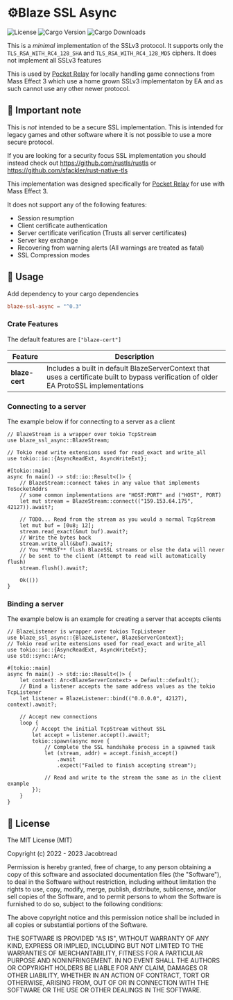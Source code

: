 # ⚙️Blaze SSL Async

![License](https://img.shields.io/github/license/jacobtread/blaze-ssl-async?style=for-the-badge)
![Cargo Version](https://img.shields.io/crates/v/blaze-ssl-async?style=for-the-badge)
![Cargo Downloads](https://img.shields.io/crates/d/blaze-ssl-async?style=for-the-badge)

This is a *minimal* implementation of the SSLv3 protocol. It supports only the `TLS_RSA_WITH_RC4_128_SHA` and `TLS_RSA_WITH_RC4_128_MD5` ciphers. It does not implement all SSLv3 features

This is used by [Pocket Relay](https://github.com/PocketRelay/) for locally handling game connections from Mass Effect 3 which use a home grown SSLv3 implementaton by EA and as such cannot use any other newer protocol.

## 📌 Important note

This is *not* intended to be a secure SSL implementation. This is intended for legacy games and other software where it is not possible to use a more secure protocol.

If you are looking for a security focus SSL implementation you should instead check out https://github.com/rustls/rustls or https://github.com/sfackler/rust-native-tls

This implementation was designed specifically for [Pocket Relay](https://github.com/PocketRelay/) for use with Mass Effect 3.

It does not support any of the following features:
- Session resumption
- Client certificate authentication
- Server certificate verification (Trusts all server certificates)
- Server key exchange
- Recovering from warning alerts (All warnings are treated as fatal)
- SSL Compression modes

## 📄 Usage

Add dependency to your cargo dependencies

```toml
blaze-ssl-async = "^0.3"
```

### Crate Features

The default features are `["blaze-cert"]`

| Feature        | Description                                                                                                                              |
| -------------- | ---------------------------------------------------------------------------------------------------------------------------------------- |
| **blaze-cert** | Includes a built in default BlazeServerContext that uses a certificate built to bypass verification of older EA ProtoSSL implementations |


### Connecting to a server

The example below if for connecting to a server as a client

```rust,no_run
// BlazeStream is a wrapper over tokio TcpStream
use blaze_ssl_async::BlazeStream;

// Tokio read write extensions used for read_exact and write_all
use tokio::io::{AsyncReadExt, AsyncWriteExt};

#[tokio::main]
async fn main() -> std::io::Result<()> {
    // BlazeStream::connect takes in any value that implements ToSocketAddrs
    // some common implementations are "HOST:PORT" and ("HOST", PORT)
    let mut stream = BlazeStream::connect(("159.153.64.175", 42127)).await?;

    // TODO... Read from the stream as you would a normal TcpStream
    let mut buf = [0u8; 12];
    stream.read_exact(&mut buf).await?;
    // Write the bytes back
    stream.write_all(&buf).await?;
    // You **MUST** flush BlazeSSL streams or else the data will never
    // be sent to the client (Attempt to read will automatically flush)
    stream.flush().await?;

    Ok(())
}
```

### Binding a server

The example below is an example for creating a server that accepts clients

```rust,no_run
// BlazeListener is wrapper over tokios TcpListener
use blaze_ssl_async::{BlazeListener, BlazeServerContext};
// Tokio read write extensions used for read_exact and write_all
use tokio::io::{AsyncReadExt, AsyncWriteExt};
use std::sync::Arc;

#[tokio::main]
async fn main() -> std::io::Result<()> {
    let context: Arc<BlazeServerContext> = Default::default(); 
    // Bind a listener accepts the same address values as the tokio TcpListener
    let listener = BlazeListener::bind(("0.0.0.0", 42127), context).await?;

    // Accept new connections
    loop {
        // Accept the initial TcpStream without SSL 
        let accept = listener.accept().await?;
        tokio::spawn(async move {
            // Complete the SSL handshake process in a spawned task
            let (stream, addr) = accept.finish_accept()
                .await
                .expect("Failed to finish accepting stream");

            // Read and write to the stream the same as in the client example
        });
    }
}
```

## 🧾 License

The MIT License (MIT)

Copyright (c) 2022 - 2023 Jacobtread

Permission is hereby granted, free of charge, to any person obtaining a copy
of this software and associated documentation files (the "Software"), to deal
in the Software without restriction, including without limitation the rights
to use, copy, modify, merge, publish, distribute, sublicense, and/or sell
copies of the Software, and to permit persons to whom the Software is
furnished to do so, subject to the following conditions:

The above copyright notice and this permission notice shall be included in all
copies or substantial portions of the Software.

THE SOFTWARE IS PROVIDED "AS IS", WITHOUT WARRANTY OF ANY KIND, EXPRESS OR
IMPLIED, INCLUDING BUT NOT LIMITED TO THE WARRANTIES OF MERCHANTABILITY,
FITNESS FOR A PARTICULAR PURPOSE AND NONINFRINGEMENT. IN NO EVENT SHALL THE
AUTHORS OR COPYRIGHT HOLDERS BE LIABLE FOR ANY CLAIM, DAMAGES OR OTHER
LIABILITY, WHETHER IN AN ACTION OF CONTRACT, TORT OR OTHERWISE, ARISING FROM,
OUT OF OR IN CONNECTION WITH THE SOFTWARE OR THE USE OR OTHER DEALINGS IN THE
SOFTWARE.